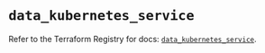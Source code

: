 # `data_kubernetes_service`

Refer to the Terraform Registry for docs: [`data_kubernetes_service`](https://registry.terraform.io/providers/hashicorp/kubernetes/2.32.0/docs/data-sources/service).
